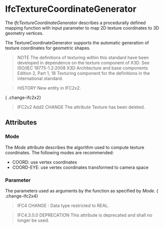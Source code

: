 # IfcTextureCoordinateGenerator

The _IfcTextureCoordinateGenerator_ describes a procedurally defined mapping function with input parameter to map 2D texture coordinates to 3D geometry vertices.<!-- end of definition -->

The TextureCoordinateGenerator supports the automatic generation of texture coordinates for geometric shapes.

> NOTE  The definitions of texturing within this standard have been developed in dependence on the texture component of X3D. See ISO/IEC 19775-1.2:2008 X3D Architecture and base components Edition 2, Part 1, 18 Texturing component for the definitions in the international standard.

> HISTORY  New entity in IFC2x2.

{ .change-ifc2x2}
> IFC2x2 Add2 CHANGE  The attribute Texture has been deleted.

## Attributes

### Mode
The _Mode_ attribute describes the algorithm used to compute texture coordinates. The following modes are recommended:

 * COORD: use vertex coordinates
 * COORD-EYE: use vertex coordinates transformed to camera space

### Parameter
The parameters used as arguments by the function as specified by _Mode_.
{ .change-ifc2x4}
> IFC4 CHANGE : Data type restricted to REAL.

> IFC4.3.0.0 DEPRECATION This attribute is deprecated and shall no longer be used.
